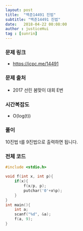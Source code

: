 ```yaml
---
layout: post
title:  "백준14491 진법"
subtitle: "백준14491 진법"
date:   2018-04-22 00:08:00
author : justiceHui
tag : [sunrin]
---
```


### 문제 링크
* https://icpc.me/14491

### 문제 출처
* 2017 선린 봄맞이 대회 E번

### 시간복잡도
* O(log(t))

### 풀이
10진법 t를 9진법으로 출력하면 됩니다.

### 전체 코드
```cpp
#include <stdio.h>

void f(int x, int p){
	if(x){
		f(x/p, p);
		putchar('0'+x%p);
	}
}
int main(){
	int a;
	scanf("%d", &a);
	f(a, 9);
}
```
